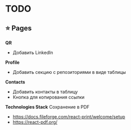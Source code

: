 # TODO

## ⭐️ Pages

**QR**
- Добавить LinkedIn

**Profile**
- Добавить секцию с репозиториями в виде таблицы

**Contacts**
- Добавить контакты в таблицу
- Кнопка для копирования ссылки

**Technologies Stack**
Сохранение в PDF
- https://docs.fileforge.com/react-print/welcome/setup
- https://react-pdf.org/
